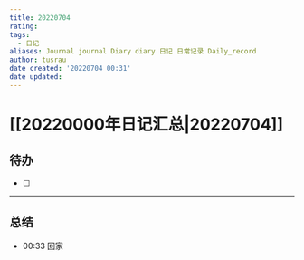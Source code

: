 ```yaml
---
title: 20220704
rating:
tags:
  - 日记
aliases: Journal journal Diary diary 日记 日常记录 Daily_record
author: tusrau
date created: '20220704 00:31'
date updated:
---
```


# [[20220000年日记汇总|20220704]]

## 待办

- [ ] 

---

## 总结

- 00:33 回家